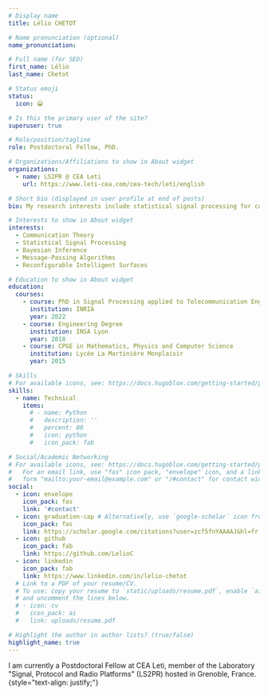 ```yaml
---
# Display name
title: Lélio CHETOT

# Name pronunciation (optional)
name_pronunciation: 

# Full name (for SEO)
first_name: Lélio
last_name: Chetot

# Status emoji
status:
  icon: 😀

# Is this the primary user of the site?
superuser: true

# Role/position/tagline
role: Postdoctoral Fellow, PhD.

# Organizations/Affiliations to show in About widget
organizations:
  - name: LS2PR @ CEA Leti
    url: https://www.leti-cea.com/cea-tech/leti/english

# Short bio (displayed in user profile at end of posts)
bio: My research interests include statistical signal processing for communications.

# Interests to show in About widget
interests:
  - Communication Theory
  - Statistical Signal Processing
  - Bayesian Inference
  - Message-Passing Algorithms
  - Reconfigurable Intelligent Surfaces

# Education to show in About widget
education:
  courses:
    - course: PhD in Signal Processing applied to Telecommunication Engineering
      institution: INRIA
      year: 2022
    - course: Engineering Degree
      institution: INSA Lyon
      year: 2018
    - course: CPGE in Mathematics, Physics and Computer Science
      institution: Lycée La Martinière Monplaisir
      year: 2015

# Skills
# For available icons, see: https://docs.hugoblox.com/getting-started/page-builder/#icons
skills:
  - name: Technical
    items:
      # - name: Python
      #   description: ''
      #   percent: 80
      #   icon: python
      #   icon_pack: fab

# Social/Academic Networking
# For available icons, see: https://docs.hugoblox.com/getting-started/page-builder/#icons
#   For an email link, use "fas" icon pack, "envelope" icon, and a link in the
#   form "mailto:your-email@example.com" or "/#contact" for contact widget.
social:
  - icon: envelope
    icon_pack: fas
    link: '#contact'
  - icon: graduation-cap # Alternatively, use `google-scholar` icon from `ai` icon pack
    icon_pack: fas
    link: https://scholar.google.com/citations?user=zcf5fnYAAAAJ&hl=fr
  - icon: github
    icon_pack: fab
    link: https://github.com/LelioC
  - icon: linkedin
    icon_pack: fab
    link: https://www.linkedin.com/in/lelio-chetot
  # Link to a PDF of your resume/CV.
  # To use: copy your resume to `static/uploads/resume.pdf`, enable `ai` icons in `params.yaml`,
  # and uncomment the lines below.
  # - icon: cv
  #   icon_pack: ai
  #   link: uploads/resume.pdf

# Highlight the author in author lists? (true/false)
highlight_name: true
---
```


I am currently a Postdoctoral Fellow at CEA Leti, member of the Laboratory "Signal, Protocol and Radio Platforms" (LS2PR) hosted in Grenoble, France.
{style="text-align: justify;"}
